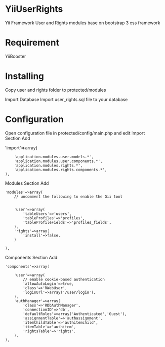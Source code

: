 YiiUserRights
=============

Yii Framework User and Rights modules base on bootstrap 3 css framework

Requirement
=============
YiiBooster

Installing
=============
Copy user and rights folder to protected/modules

Import Database 
Import user_rights.sql file to your database


Configuration
=============
Open configuration file in protected/config/main.php and edit
Import Section Add

  'import'=>array(
    

		'application.modules.user.models.*',
		'application.modules.user.components.*',
		'application.modules.rights.*',
		'application.modules.rights.components.*',
	),
Modules Section Add

	'modules'=>array(
		// uncomment the following to enable the Gii tool


		'user'=>array(
			'tableUsers'=>'users',
			'tableProfiles'=>'profiles',
			'tableProfileFields'=>'profiles_fields',
		),
		'rights'=>array(
			'install'=>false,
		)

	),
	
Components Section Add

	'components'=>array(

		'user'=>array(
			// enable cookie-based authentication
			'allowAutoLogin'=>true,
			'class'=>'RWebUser',
			'loginUrl'=>array('/user/login'),
		),
		'authManager'=>array(
			'class'=>'RDbAuthManager',
			'connectionID'=>'db',
			'defaultRoles'=>array('Authenticated','Guest'),
			'assignmentTable'=>'authassignment',
			'itemChildTable'=>'authitemchild',
			'itemTable'=>'authitem',
			'rightsTable'=>'rights',
		),
	),

	

